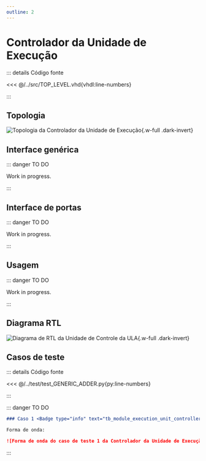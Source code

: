 ```yaml
---
outline: 2
---
```


# Controlador da Unidade de Execução

::: details Código fonte <a href="https://github.com/pfeinsper/24a-CTI-RISCV/blob/main/src/MODULE_EXECUTION_UNIT_CONTROLLER.vhd" target="blank" style="float:right"><Badge type="tip" text="MODULE_EXECUTION_UNIT_CONTROLLER.vhd &boxbox;" /></a>

<<< @/../src/TOP_LEVEL.vhd{vhdl:line-numbers}

:::

## Topologia

![Topologia da Controlador da Unidade de Execução](/images/reference/components/module_alu_controller.drawio.svg){.w-full .dark-invert}

## Interface genérica

::: danger TO DO

Work in progress.

:::

## Interface de portas

::: danger TO DO

Work in progress.

:::

## Usagem

::: danger TO DO

Work in progress.

:::

## Diagrama RTL

![Diagrama de RTL da Unidade de Controle da ULA](/images/reference/components/module_alu_controller_netlist.svg){.w-full .dark-invert}

## Casos de teste

::: details Código fonte <a href="https://github.com/pfeinsper/24a-CTI-RISCV/blob/main/test/test_MODULE_EXECUTION_UNIT_CONTROLLER.py" target="blank" style="float:right"><Badge type="tip" text="test_MODULE_EXECUTION_UNIT_CONTROLLER.py &boxbox;" /></a>

<<< @/../test/test_GENERIC_ADDER.py{py:line-numbers}

:::

::: danger TO DO

```md
### Caso 1 <Badge type="info" text="tb_module_execution_unit_controller_case_1" />

Forma de onda:

![Forma de onda do caso de teste 1 da Controlador da Unidade de Execução](/images/reference/components/tb_module_execution_unit_controller_case_1.svg){.w-full .dark-invert}
```

:::
